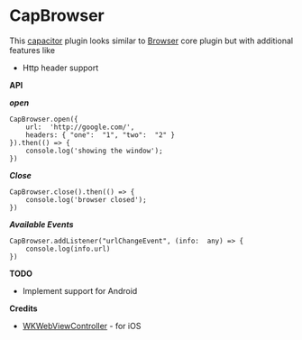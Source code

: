 # CapBrowser
This [capacitor](https://capacitor.ionicframework.com/) plugin looks similar to [Browser](https://capacitor.ionicframework.com/docs/apis/browser) core plugin but with additional features like 
 - Http header support

**API** 

***open***

    CapBrowser.open({
        url:  'http://google.com/',
        headers: { "one":  "1", "two":  "2" }
    }).then(() => {
        console.log('showing the window');
    })

***Close***

    CapBrowser.close().then(() => {
	    console.log('browser closed');
    })
   
   ***Available Events***

    CapBrowser.addListener("urlChangeEvent", (info:  any) => {
	    console.log(info.url)
    })

**TODO**
 - Implement support for Android

**Credits**
 - [WKWebViewController](https://github.com/Meniny/WKWebViewController) - for iOS
